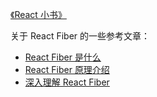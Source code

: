 [《React 小书》](http://huziketang.mangojuice.top/books/react/)



关于 React Fiber 的一些参考文章：

- [React Fiber 是什么](https://zhuanlan.zhihu.com/p/26027085)
- [React Fiber 原理介绍](https://segmentfault.com/a/1190000018250127)
- [深入理解 React Fiber](https://zhuanlan.zhihu.com/p/98295862)

